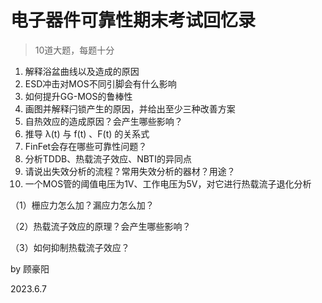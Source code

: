 # 电子器件可靠性期末考试回忆录

> 10道大题，每题十分

1. 解释浴盆曲线以及造成的原因
2. ESD冲击对MOS不同引脚会有什么影响
3. 如何提升GG-MOS的鲁棒性
4. 画图并解释闩锁产生的原因，并给出至少三种改善方案
5. 自热效应的造成原因？会产生哪些影响？
6. 推导 λ(t) 与 f(t) 、F(t) 的关系式
7. FinFet会存在哪些可靠性问题？
8. 分析TDDB、热载流子效应、NBTI的异同点
9. 请说出失效分析的流程？常用失效分析的器材？用途？
10. 一个MOS管的阈值电压为1V、工作电压为5V，对它进行热载流子退化分析

（1）栅应力怎么加？漏应力怎么加？

（2）热载流子效应的原理？会产生哪些影响？

（3）如何抑制热载流子效应？



by 顾豪阳

2023.6.7
